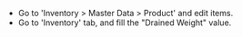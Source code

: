 - Go to 'Inventory \> Master Data \> Product' and edit items.
- Go to 'Inventory' tab, and fill the "Drained Weight" value.

